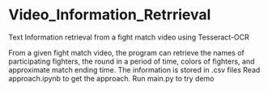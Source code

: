 # Video_Information_Retrrieval
Text Information retrieval from a fight match video using Tesseract-OCR

From a given fight match video, the program can retrieve the names of participating fighters, the round in a period of time, colors of fighters, and approximate match ending time. 
The information is stored in .csv files
Read approach.ipynb to get the approach. 
Run main.py to try demo

